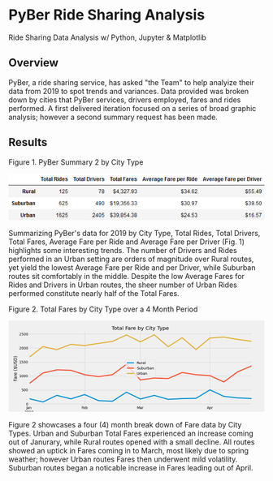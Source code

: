 # PyBer Ride Sharing Analysis
Ride Sharing Data Analysis w/ Python, Jupyter &amp; Matplotlib

## Overview

PyBer, a ride sharing service, has asked "the Team" to help analyize their data from 2019 to spot trends and variances. Data provided was broken down by cities that
PyBer services, drivers employed, fares and rides performed. A first delivered iteration focused on a series of broad graphic analysis; however a second summary 
request has been made.

## Results

Figure 1. PyBer Summary 2 by City Type

![o](analysis/Fig9.png)

Summarizing PyBer's data for 2019 by City Type, Total Rides, Total Drivers, Total Fares, Average Fare per Ride and Average Fare per Driver (Fig. 1) highlights
some interesting trends. The number of Drivers and Rides performed in an Urban setting are orders of magnitude over Rural routes, yet yield the lowest Average Fare
per Ride and per Driver, while Suburban routes sit comfortably in the middle. Despite the low Average Fares for Rides and Drivers in Urban routes, the sheer number of
Urban Rides performed constitute nearly half of the Total Fares.



Figure 2. Total Fares by City Type over a 4 Month Period

![h](analysis/Fig8.png)

Figure 2 showcases a four (4) month break down of Fare data by City Types. Urban and Suburban Total Fares experienced an increase coming out of Janurary, while 
Rural routes opened with a small decline. All routes showed an uptick in Fares coming in to March, most likely due to spring weather; however Urban routes Fares then
underwent mild volatility. Suburban routes began a noticable increase in Fares leading out of April.
